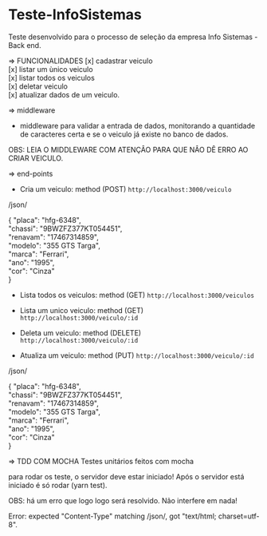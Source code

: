 # Teste-InfoSistemas
Teste desenvolvido para o processo de seleção da empresa Info Sistemas - Back end.

=> FUNCIONALIDADES
[x] cadastrar veiculo </br>
[x] listar um ùnico veiculo </br>
[x] listar todos os veiculos </br>
[x] deletar veiculo </br>
[x] atualizar dados de um veiculo. </br>

=> middleware
 - middleware para validar a entrada de dados, monitorando a quantidade de caracteres certa e se o veiculo já existe no banco de dados.
 
 OBS: LEIA O MIDDLEWARE COM ATENÇÂO PARA QUE NÂO DÊ ERRO AO CRIAR VEICULO.
 
 => end-points
 
 - Cria um veiculo: method (POST)
  `http://localhost:3000/veiculo`
  
  /json/
  
  {
	"placa": "hfg-6348",</br>
	"chassi": "9BWZFZ377KT054451",</br>
	"renavam": "17467314859",</br>
	"modelo": "355 GTS Targa",</br>
	"marca": "Ferrari",</br>
	"ano": "1995",</br>
	"cor": "Cinza"</br>
  }
 
 - Lista todos os veiculos: method (GET)
  `http://localhost:3000/veiculos`
  
 - Lista um unico veiculo: method (GET)
  `http://localhost:3000/veiculo/:id`
  
 - Deleta um veiculo: method (DELETE)
  `http://localhost:3000/veiculo/:id`
  
 - Atualiza um veiculo: method (PUT)
  `http://localhost:3000/veiculo/:id`
  
  /json/
  
  {
	"placa": "hfg-6348",</br>
	"chassi": "9BWZFZ377KT054451",</br>
	"renavam": "17467314859",</br>
	"modelo": "355 GTS Targa",</br>
	"marca": "Ferrari",</br>
	"ano": "1995",</br>
	"cor": "Cinza"</br>
  }
  
  
  => TDD COM MOCHA
  Testes unitários feitos com mocha
  
  para rodar os teste, o servidor deve estar iniciado!
  Após o servidor está iniciado é só rodar (yarn test).
  
  OBS: há um erro que logo logo será resolvido. Não interfere em nada!

  Error: expected "Content-Type" matching /json/, got "text/html; charset=utf-8".
  
 

